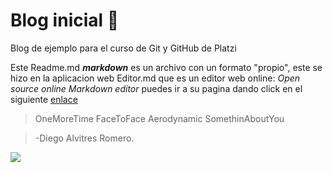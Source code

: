# Blog inicial  🔰

Blog de ejemplo para el curso de Git y GitHub de Platzi

Este Readme.md ***markdown*** es un archivo con un formato "propio", este se hizo en la aplicacion web Editor.md que es un editor web online: *Open source online Markdown editor* puedes ir a su pagina dando click en el siguiente [enlace](https://pandao.github.io/editor.md/en.html "Ir al editor web online") 

>OneMoreTime
>FaceToFace
>Aerodynamic
>SomethinAboutYou

>-Diego Alvitres Romero.

[![](https://i.pinimg.com/236x/b4/cd/42/b4cd42ea1f72ead8d677b3b6f5a9f319--festival.jpg)](https://i.pinimg.com/236x/b4/cd/42/b4cd42ea1f72ead8d677b3b6f5a9f319--festival.jpg)
